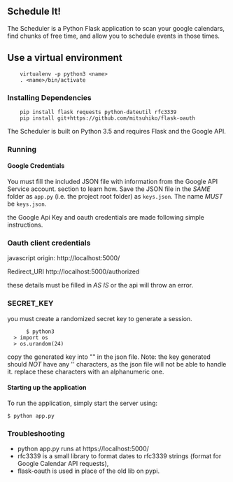 ## Schedule It!

The Scheduler  is a Python Flask application to scan your google calendars, find chunks
of free time, and allow you to schedule events in those times.

## Use a virtual environment
	    virtualenv -p python3 <name>
	    . <name>/bin/activate
	    
### Installing Dependencies

	    pip install flask requests python-dateutil rfc3339 
	    pip install git+https://github.com/mitsuhiko/flask-oauth
	   
The Scheduler is built on Python 3.5 and requires Flask and the
Google API.

### Running

#### Google Credentials

 You must fill the included JSON file with information from the  Google API Service account.
section to learn how. Save the JSON file in the *SAME* folder as `app.py` (i.e. the project root folder) as
`keys.json`. The name *MUST* be `keys.json`.

the Google Api Key and oauth credentials are made following simple instructions.

### Oauth client credentials
javascript origin:
    http://localhost:5000/

Redirect_URI
    http://localhost:5000/authorized

these details must be filled in *AS IS* or the api will throw an error.

### SECRET_KEY

 you must create a randomized secret key to generate a session.

     	  $ python3
	  > import os
	  > os.urandom(24)

copy the generated key into "" in the json file. Note: the key generated should *NOT* have any '\' characters, as the json file will not be able to handle it. replace these characters with an alphanumeric one.

#### Starting up the application

To run the application, simply start the server using:

```
$ python app.py
```

### Troubleshooting
- python app.py runs at https://localhost:5000/
- rfc3339  is a small library to format dates to rfc3339 strings (format for Google Calendar API requests), 
- flask-oauth is used in place of the old lib on pypi.
